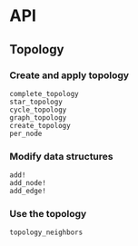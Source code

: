 # API

## Topology 
### Create and apply topology

```@docs
complete_topology
star_topology
cycle_topology
graph_topology
create_topology
per_node
```

### Modify data structures

```@docs
add!
add_node!
add_edge!
```

### Use the topology

```@docs
topology_neighbors
```